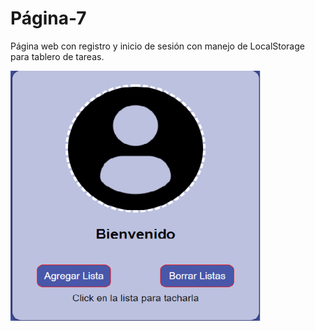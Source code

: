 # Página-7

Página web con registro y inicio de sesión con manejo de LocalStorage para tablero de tareas.

<img src="./assets/img/icono.png" width="400px" height="400px">
